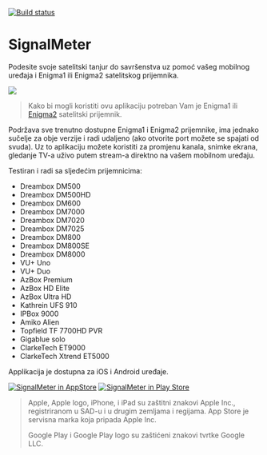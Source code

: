 [![Build status](https://shax.visualstudio.com/SignalMeter/_apis/build/status/SignalMeter-CI)](https://shax.visualstudio.com/SignalMeter/_build/latest?definitionId=4)
# SignalMeter
Podesite svoje satelitski tanjur do savršenstva uz pomoć vašeg mobilnog uređaja i Enigma1 ili Enigma2 satelitskog prijemnika.

![](https://github.com/shaxxx/Signalmeter2/raw/master/docs/esm.gif)

>Kako bi mogli koristiti ovu aplikaciju potreban Vam je Enigma1 ili [Enigma2](https://kodi.wiki/view/Enigma2) satelitski prijemnik.

Podržava sve trenutno dostupne Enigma1 i Enigma2 prijemnike, ima jednako sučelje za obje verzije i radi udaljeno (ako otvorite port možete se spajati od svuda). Uz to aplikaciju možete koristiti za promjenu kanala, snimke ekrana, gledanje TV-a uživo putem stream-a direktno na vašem mobilnom uređaju.

Testiran i radi sa sljedećim prijemnicima:

- Dreambox DM500
- Dreambox DM500HD
- Dreambox DM600
- Dreambox DM7000
- Dreambox DM7020
- Dreambox DM7025
- Dreambox DM800
- Dreambox DM800SE
- Dreambox DM8000
- VU+ Uno
- VU+ Duo
- AzBox Premium
- AzBox HD Elite
- AzBox Ultra HD
- Kathrein UFS 910
- IPBox 9000
- Amiko Alien
- Topfield TF 7700HD PVR
- Gigablue solo
- ClarkeTech ET9000
- ClarkeTech Xtrend ET5000

Applikacija je dostupna za iOS i Android uređaje.

[![SignalMeter in AppStore](https://raw.githubusercontent.com/shaxxx/Signalmeter2/master/docs/appstore.png)](https://apps.apple.com/us/app/enigma-signal-meter/id1479557163?l=hr&ls=1)
[![SignalMeter in Play Store](https://raw.githubusercontent.com/shaxxx/Signalmeter2/master/docs/play.png)](https://play.google.com/store/apps/details?id=com.krkadoni.app.signalmeter)

>  Apple, Apple logo, iPhone, i iPad su zaštitni znakovi Apple Inc., registriranom u SAD-u i u drugim zemljama i regijama. App Store je servisna marka koja pripada Apple Inc. 
>  
> Google Play i Google Play logo su zaštićeni znakovi tvrtke Google LLC.

